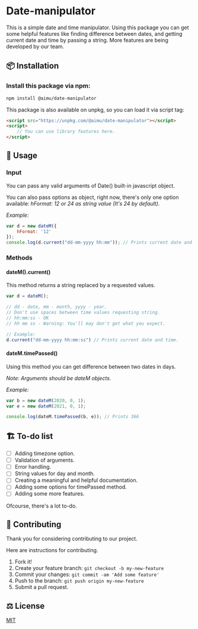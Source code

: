 # Date-manipulator

This is a simple date and time manipulator. Using this package you can get some helpful features like finding difference between dates, and getting current date and time by passing a string. More features are being developed by our team.

## 📦 Installation

### Install this package via npm:

```bash
npm install @aimu/date-manipulator
```

This package is also available on unpkg, so you can load it via script tag:

```html
<script src="https://unpkg.com/@aimu/date-manipulator"></script>
<script>
    // You can use library features here.
</script>
```

## 🔨 Usage

### Input

You can pass any valid arguments of Date() built-in javascript object.

You can also pass options as object, right now, there's only one option available: *hFormat: 12 or 24 as string value (It's 24 by default)*.

*Example:*

```js
var d = new dateM({
    hFormat: '12'
});
console.log(d.current("dd-mm-yyyy hh:mm")); // Prints current date and time format in 12 hours.
```

### Methods

#### dateM().current()

This method returns a string replaced by a requested values.

```js
var d = dateM();

// dd - date, mm - month, yyyy - year.
// Don't use spaces between time values requesting string.
// hh:mm:ss - OK
// hh mm ss - Warning: You'll may don't get what you expect.

// Example:
d.current("dd-mm-yyyy hh:mm:ss") // Prints current date and time.
```

#### dateM.timePassed()

Using this method you can get difference between two dates in days.

_Note: Arguments should be dateM objects._

*Example:*

```js
var b = new dateM(2020, 0, 1);
var e = new dateM(2021, 0, 1);

console.log(dateM.timePassed(b, e)); // Prints 366 
```

## 🏗️ To-do list

- [ ] Adding timezone option.
- [ ] Validation of arguments.
- [ ] Error handling.
- [ ] String values for day and month.
- [ ] Creating a meaningful and helpful documentation.
- [ ] Adding some options for timePassed method.
- [ ] Adding some more features.

Ofcourse, there's a lot to-do. 

## 🤝 Contributing

Thank you for considering contributing to our project.

Here are instructions for contributing.

1. Fork it!
2. Create your feature branch: `git checkout -b my-new-feature`
3. Commit your changes: `git commit -am 'Add some feature'`
4. Push to the branch: `git push origin my-new-feature`
5. Submit a pull request.

## ⚖️ License

[MIT](./LICENSE.md)
